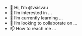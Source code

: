- 👋 Hi, I’m @vsisvau
- 👀 I’m interested in ...
- 🌱 I’m currently learning ...
- 💞️ I’m looking to collaborate on ...
- 📫 How to reach me ...

<!---
vsisvau/vsisvau is a ✨ special ✨ repository because its `README.md` (this file) appears on your GitHub profile.
You can click the Preview link to take a look at your changes.
--->
